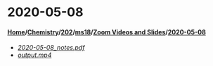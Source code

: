 # 2020-05-08
#### [Home](../../../../..)/[Chemistry](../../../..)/[202](../../..)/[ms18](../..)/[Zoom Videos and Slides](..)/[2020-05-08]()
- [_2020-05-08_notes.pdf_](2020-05-08_notes.pdf)
- [_output.mp4_](output.mp4)
